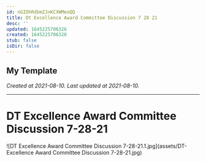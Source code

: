 ```yaml
---
id: nGIDhRdbmZJnKCXWMeoQQ
title: Dt Excellence Award Committee Discussion 7 28 21
desc: ''
updated: 1645225706326
created: 1645225706326
stub: false
isDir: false
---
```

My Template
---

_Created at 2021-08-10._
_Last updated at 2021-08-10._




---

# DT Excellence Award Committee Discussion 7-28-21


![DT Excellence Award Committee Discussion 7-28-21.1.jpg](assets/DT-Excellence Award Committee Discussion 7-28-21.jpg)

